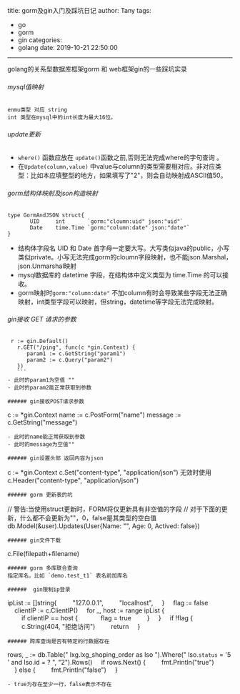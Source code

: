 title: gorm及gin入门及踩坑日记
author: Tany
tags:
  - go
  - gorm
  - gin
categories:
  - golang
date: 2019-10-21 22:50:00
---
golang的关系型数据库框架gorm 和 web框架gin的一些踩坑实录 

<!-- more -->

###### mysql值映射
```
enmu类型 对应 string
int 类型在mysql中的int长度为最大16位。

```

###### update更新
- `where()` 函数应放在 `update()`函数之前,否则无法完成where的字句查询 。
- 在`Update(column,value)` 中value与column的类型需要相对应。非对应类型：比如本应填整型的地方，如果填写了"2"，则会自动映射成ASCII值50。

###### gorm结构体映射及json构造映射
 ```
 type GormAndJSON struct{
		UID     int 	  `gorm:"cloumn:uid" json:"uid"`
		Date    time.Time `gorm:"column:date" json:"date"`
 }
 ```
 - 结构体字段名 UID 和 Date 首字母一定要大写。大写类似java的public，小写类似private。小写无法完成gorm的cloumn字段映射，也不能json.Marshal，json.Unmarshal映射
 - mysql数据库的 datetime 字段，在结构体中定义类型为 time.Time 的可以接收。
 - gorm映射时`gorm:"column:date"` 不加column有时会导致某些字段无法正确映射，int类型字段可以映射，但string，datetime等字段无法完成映射。
 
###### gin接收 GET 请求的参数
 ```
  r := gin.Default()
    r.GET("/ping", func(c *gin.Context) {
       param1 := c.GetString("param1")
       param2 := c.Query("param2")
    })
    ```
- 此时的param1为空值 ""
- 此时的param2能正常获取到参数

###### gin接收POST请求参数
```
c :=  *gin.Context
name := c.PostForm("name")
message := c.GetString("message")
```
- 此时的name能正常获取到参数
- 此时的message为空值""

###### gin设置头部 返回内容为json
```
c := *gin.Context
c.Set("content-type", "application/json")
无效时使用 c.Header("content-type", "application/json")
```
###### gorm 更新表的坑
```
// 警告:当使用struct更新时，FORM将仅更新具有非空值的字段
// 对于下面的更新，什么都不会更新为""，0，false是其类型的空白值
db.Model(&user).Updates(User{Name: "", Age: 0, Actived: false})
```
###### gin文件下载
```
c.File(filepath+filename)
```
###### gorm 多库联合查询
指定库名，比如 `demo.test_t1` 表名前加库名

######  gin限制ip登录
```
ipList := []string{
        "127.0.0.1",
        "localhost",
    }
    flag := false
    clientIP := c.ClientIP()
    for _, host := range ipList {
        if clientIP == host {
            flag = true
        }
    }
    if !flag {
        c.String(404, "拒绝访问")
        return
    }
```
###### 跨库查询是否有特定的行数据存在
```
rows, _ := db.Table(" lxg.lxg_shoping_order as lso ").Where(" lso.`status` = '5' and lso.id = ? ", "2").Rows()
    if rows.Next() {
        fmt.Println("true")
    } else {
        fmt.Println("false")
    }
```
- true为存在至少一行，false表示不存在